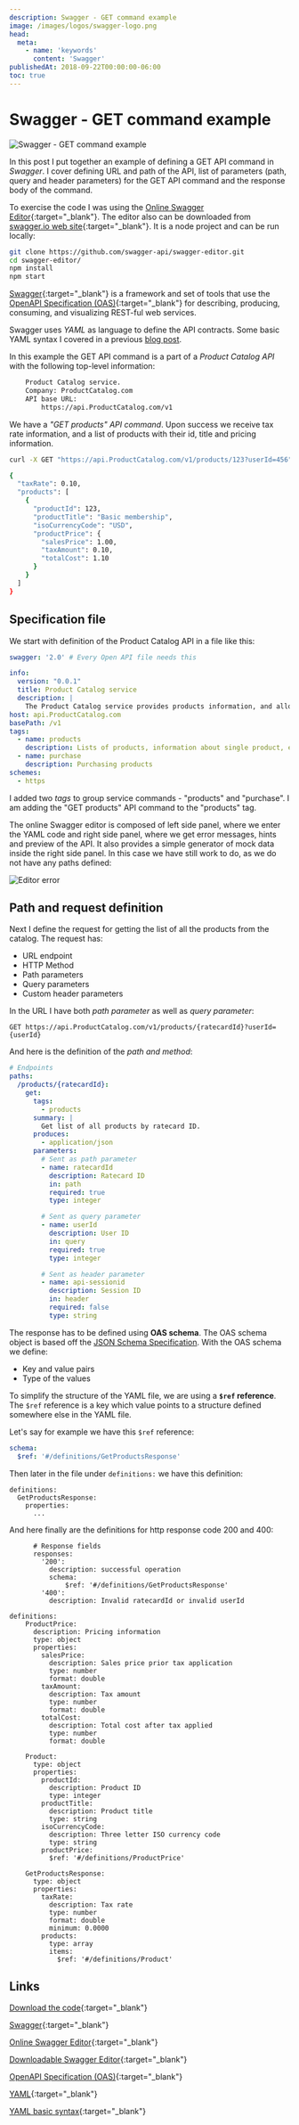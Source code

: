 ```yaml
---
description: Swagger - GET command example
image: /images/logos/swagger-logo.png
head:
  meta:
    - name: 'keywords'
      content: 'Swagger'
publishedAt: 2018-09-22T00:00:00-06:00
toc: true
---
```

# Swagger - GET command example

![Swagger - GET command example](/images/logos/swagger-logo.png)

In this post I put together an example of defining a GET API command in _Swagger_. I cover defining URL and path of the API, list of parameters (path, query and header parameters) for the GET API command and the response body of the command.

To exercise the code I was using the [Online Swagger Editor](https://editor.swagger.io/){:target="_blank"}. The editor also can be downloaded from [swagger.io web site](https://swagger.io/tools/swagger-editor/){:target="_blank"}. It is a node project and can be run locally:

```bash
git clone https://github.com/swagger-api/swagger-editor.git
cd swagger-editor/
npm install
npm start
```

[Swagger](https://swagger.io/){:target="_blank"} is a framework and set of tools that use the [OpenAPI Specification (OAS)](https://www.openapis.org/){:target="_blank"} for describing, producing, consuming, and visualizing REST-ful web services.

Swagger uses _YAML_ as language to define the API contracts. Some basic YAML syntax I covered in a previous [blog post](./yaml-basic-syntax/).

In this example the GET API command is a part of a _Product Catalog API_ with the following top-level information:

```txt
    Product Catalog service.
    Company: ProductCatalog.com
    API base URL:
        https://api.ProductCatalog.com/v1
```

We have a _"GET products" API command_. Upon success we receive tax rate information, and a list of products with their id, title and pricing information.

```bash
curl -X GET "https://api.ProductCatalog.com/v1/products/123?userId=456" -H "accept: application/json" -H "api-sessionid: ABCDEF"

{
  "taxRate": 0.10,
  "products": [
    {
      "productId": 123,
      "productTitle": "Basic membership",
      "isoCurrencyCode": "USD",
      "productPrice": {
        "salesPrice": 1.00,
        "taxAmount": 0.10,
        "totalCost": 1.10
      }
    }
  ]
}
```

## Specification file

We start with definition of the Product Catalog API in a file like this:

```yaml
swagger: '2.0' # Every Open API file needs this

info:
  version: "0.0.1"
  title: Product Catalog service
  description: |
    The Product Catalog service provides products information, and allows purchasing of products.
host: api.ProductCatalog.com
basePath: /v1
tags:
  - name: products
    description: Lists of products, information about single product, etc.
  - name: purchase
    description: Purchasing products
schemes:
  - https

```

I added two _tags_ to group service commands - "products" and "purchase". I am adding the "GET products" API command to the "products" tag.

The online Swagger editor is composed of left side panel, where we enter the YAML code and right side panel, where we get error messages, hints and preview of the API. It also provides a simple generator of mock data inside the right side panel. In this case we have still work to do, as we do not have any paths defined:

![Editor error](../blog-post-assets/images/swagger/editor_error-1.png)

## Path and request definition

Next I define the request for getting the list of all the products from the catalog. The request has:

- URL endpoint
- HTTP Method
- Path parameters
- Query parameters
- Custom header parameters

In the URL I have both _path parameter_ as well as _query parameter_:

```http
GET https://api.ProductCatalog.com/v1/products/{ratecardId}?userId={userId}
```

And here is the definition of the _path and method_:

```yaml
# Endpoints
paths:
  /products/{ratecardId}:
    get:
      tags:
        - products
      summary: |
        Get list of all products by ratecard ID.
      produces:
        - application/json
      parameters:
        # Sent as path parameter
        - name: ratecardId
          description: Ratecard ID
          in: path
          required: true
          type: integer

        # Sent as query parameter
        - name: userId
          description: User ID
          in: query
          required: true
          type: integer

        # Sent as header parameter
        - name: api-sessionid
          description: Session ID
          in: header
          required: false
          type: string
```

The response has to be defined using **OAS schema**. The OAS schema object is based off the [JSON Schema Specification](http://json-schema.org/). With the OAS schema we define:

- Key and value pairs
- Type of the values

To simplify the structure of the YAML file, we are using a **`$ref` reference**. The `$ref` reference is a key which value points to a structure defined somewhere else in the YAML file.

Let's say for example we have this `$ref` reference:

```yaml
schema:
  $ref: '#/definitions/GetProductsResponse'
```

Then later in the file under `definitions:` we have this definition:

```yaml{2}
definitions:
  GetProductsResponse:
    properties:
      ...
```

And here finally are the definitions for http response code 200 and 400:

```yaml{6,43}
      # Response fields
      responses:
        '200':
          description: successful operation
          schema:
              $ref: '#/definitions/GetProductsResponse'
        '400':
          description: Invalid ratecardId or invalid userId

definitions:
    ProductPrice:
      description: Pricing information
      type: object
      properties:
        salesPrice:
          description: Sales price prior tax application
          type: number
          format: double
        taxAmount:
          description: Tax amount
          type: number
          format: double
        totalCost:
          description: Total cost after tax applied
          type: number
          format: double

    Product:
      type: object
      properties:
        productId:
          description: Product ID
          type: integer
        productTitle:
          description: Product title
          type: string
        isoCurrencyCode:
          description: Three letter ISO currency code
          type: string
        productPrice:
          $ref: '#/definitions/ProductPrice'

    GetProductsResponse:
      type: object
      properties:
        taxRate:
          description: Tax rate
          type: number
          format: double
          minimum: 0.0000
        products:
          type: array
          items:
            $ref: '#/definitions/Product'
```

## Links

[Download the code](/attachments/swagger/get-products-example.yaml){:target="_blank"}

[Swagger](https://swagger.io/){:target="_blank"}

[Online Swagger Editor](https://editor.swagger.io/){:target="_blank"}

[Downloadable Swagger Editor](https://swagger.io/tools/swagger-editor/){:target="_blank"}

[OpenAPI Specification (OAS)](https://www.openapis.org/){:target="_blank"}

[YAML](http://yaml.org/){:target="_blank"}

[YAML basic syntax](./yaml-basic-syntax/){:target="_blank"}
